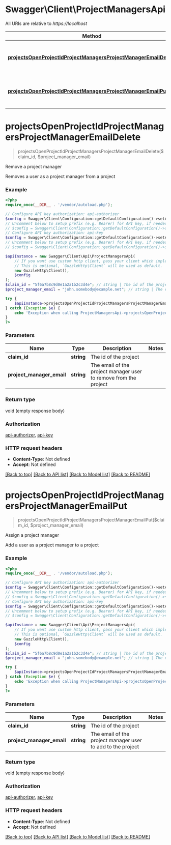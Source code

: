 # Swagger\Client\ProjectManagersApi

All URIs are relative to *https://localhost*

Method | HTTP request | Description
------------- | ------------- | -------------
[**projectsOpenProjectIdProjectManagersProjectManagerEmailDelete**](ProjectManagersApi.md#projectsOpenProjectIdProjectManagersProjectManagerEmailDelete) | **DELETE** /projects/open/{project-id}/project-managers/{project-manager-email} | Remove a project manager
[**projectsOpenProjectIdProjectManagersProjectManagerEmailPut**](ProjectManagersApi.md#projectsOpenProjectIdProjectManagersProjectManagerEmailPut) | **PUT** /projects/open/{project-id}/project-managers/{project-manager-email} | Assign a project manager


# **projectsOpenProjectIdProjectManagersProjectManagerEmailDelete**
> projectsOpenProjectIdProjectManagersProjectManagerEmailDelete($claim_id, $project_manager_email)

Remove a project manager

Removes a user as a project manager from a project

### Example
```php
<?php
require_once(__DIR__ . '/vendor/autoload.php');

// Configure API key authorization: api-authorizer
$config = Swagger\Client\Configuration::getDefaultConfiguration()->setApiKey('x-api-key', 'YOUR_API_KEY');
// Uncomment below to setup prefix (e.g. Bearer) for API key, if needed
// $config = Swagger\Client\Configuration::getDefaultConfiguration()->setApiKeyPrefix('x-api-key', 'Bearer');
// Configure API key authorization: api-key
$config = Swagger\Client\Configuration::getDefaultConfiguration()->setApiKey('x-api-key', 'YOUR_API_KEY');
// Uncomment below to setup prefix (e.g. Bearer) for API key, if needed
// $config = Swagger\Client\Configuration::getDefaultConfiguration()->setApiKeyPrefix('x-api-key', 'Bearer');

$apiInstance = new Swagger\Client\Api\ProjectManagersApi(
    // If you want use custom http client, pass your client which implements `GuzzleHttp\ClientInterface`.
    // This is optional, `GuzzleHttp\Client` will be used as default.
    new GuzzleHttp\Client(),
    $config
);
$claim_id = "5f6a7b8c9d0e1a2a1b2c3d4e"; // string | The id of the project
$project_manager_email = "john.somebody@example.net"; // string | The email of the project manager user to remove from the project

try {
    $apiInstance->projectsOpenProjectIdProjectManagersProjectManagerEmailDelete($claim_id, $project_manager_email);
} catch (Exception $e) {
    echo 'Exception when calling ProjectManagersApi->projectsOpenProjectIdProjectManagersProjectManagerEmailDelete: ', $e->getMessage(), PHP_EOL;
}
?>
```

### Parameters

Name | Type | Description  | Notes
------------- | ------------- | ------------- | -------------
 **claim_id** | **string**| The id of the project |
 **project_manager_email** | **string**| The email of the project manager user to remove from the project |

### Return type

void (empty response body)

### Authorization

[api-authorizer](../../README.md#api-authorizer), [api-key](../../README.md#api-key)

### HTTP request headers

 - **Content-Type**: Not defined
 - **Accept**: Not defined

[[Back to top]](#) [[Back to API list]](../../README.md#documentation-for-api-endpoints) [[Back to Model list]](../../README.md#documentation-for-models) [[Back to README]](../../README.md)

# **projectsOpenProjectIdProjectManagersProjectManagerEmailPut**
> projectsOpenProjectIdProjectManagersProjectManagerEmailPut($claim_id, $project_manager_email)

Assign a project manager

Add a user as a project manager to a project

### Example
```php
<?php
require_once(__DIR__ . '/vendor/autoload.php');

// Configure API key authorization: api-authorizer
$config = Swagger\Client\Configuration::getDefaultConfiguration()->setApiKey('x-api-key', 'YOUR_API_KEY');
// Uncomment below to setup prefix (e.g. Bearer) for API key, if needed
// $config = Swagger\Client\Configuration::getDefaultConfiguration()->setApiKeyPrefix('x-api-key', 'Bearer');
// Configure API key authorization: api-key
$config = Swagger\Client\Configuration::getDefaultConfiguration()->setApiKey('x-api-key', 'YOUR_API_KEY');
// Uncomment below to setup prefix (e.g. Bearer) for API key, if needed
// $config = Swagger\Client\Configuration::getDefaultConfiguration()->setApiKeyPrefix('x-api-key', 'Bearer');

$apiInstance = new Swagger\Client\Api\ProjectManagersApi(
    // If you want use custom http client, pass your client which implements `GuzzleHttp\ClientInterface`.
    // This is optional, `GuzzleHttp\Client` will be used as default.
    new GuzzleHttp\Client(),
    $config
);
$claim_id = "5f6a7b8c9d0e1a2a1b2c3d4e"; // string | The id of the project
$project_manager_email = "john.somebody@example.net"; // string | The email of the project manager user to add to the project

try {
    $apiInstance->projectsOpenProjectIdProjectManagersProjectManagerEmailPut($claim_id, $project_manager_email);
} catch (Exception $e) {
    echo 'Exception when calling ProjectManagersApi->projectsOpenProjectIdProjectManagersProjectManagerEmailPut: ', $e->getMessage(), PHP_EOL;
}
?>
```

### Parameters

Name | Type | Description  | Notes
------------- | ------------- | ------------- | -------------
 **claim_id** | **string**| The id of the project |
 **project_manager_email** | **string**| The email of the project manager user to add to the project |

### Return type

void (empty response body)

### Authorization

[api-authorizer](../../README.md#api-authorizer), [api-key](../../README.md#api-key)

### HTTP request headers

 - **Content-Type**: Not defined
 - **Accept**: Not defined

[[Back to top]](#) [[Back to API list]](../../README.md#documentation-for-api-endpoints) [[Back to Model list]](../../README.md#documentation-for-models) [[Back to README]](../../README.md)

